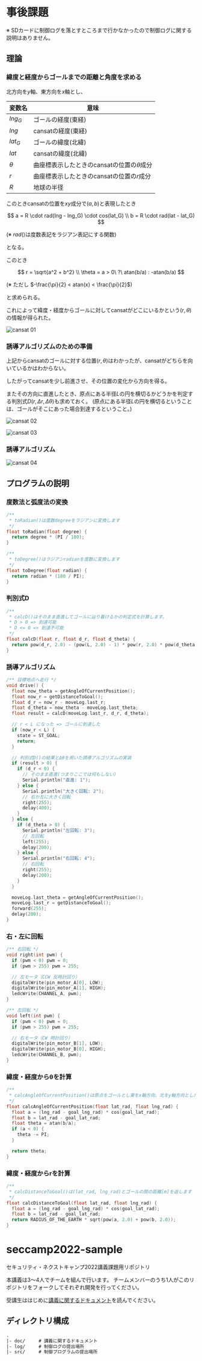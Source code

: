# 事後課題

※ SDカードに制御ログを落とすところまで行かなかったので制御ログに関する説明はありません。

## 理論

### 緯度と経度からゴールまでの距離と角度を求める

北方向を$y$軸、東方向を$x$軸とし、

| 変数名 | 意味 |
| -- | -- |
| $lng_G$ | ゴールの経度(東経) |
| $lng$ | cansatの経度(東経) |
| $lat_G$ | ゴールの緯度(北緯) |
| $lat$ | cansatの緯度(北緯) |
| $\theta$ | 曲座標表示したときのcansatの位置の$\theta$成分 |
| $r$ | 曲座標表示したときのcansatの位置の$r$成分 |
| $R$ | 地球の半径 |

このときcansatの位置を$xy$成分で$(a, b)$と表現したとき

$$
a = R \cdot rad(lng - lng_G) \cdot cos(lat_G) \\
b = R \cdot rad(lat - lat_G)
$$

(※ $rad()$は度数表記をラジアン表記にする関数)

となる。

このとき

$$
r = \sqrt{a^2 + b^2} \\
\theta = a > 0\ ?\ atan(b/a) : -atan(b/a)
$$

(※ ただし $-\frac{\pi}{2} < atan(x) < \frac{\pi}{2}$)

と求められる。

これによって緯度・経度からゴールに対してcansatがどこにいるかという$(r, \theta)$の情報が得られた。

![cansat 01][image01]

### 誘導アルゴリズムのための準備

上記からcansatのゴールに対する位置$(r, \theta)$はわかったが、cansatがどちらを向いているかはわからない。

したがってcansatを少し前進させ、その位置の変化から方向を得る。

またその方向に直進したとき、原点にある半径$L$の円を横切るかどうかを判定する判別式$D(r, \Delta{r}, \Delta{\theta})$も求めておく。
(原点にある半径$L$の円を横切るということは、ゴールがそこにあった場合到達するということ。)

![cansat 02][image02]

![cansat 03][image03]

### 誘導アルゴリズム

![cansat 04][image04]

## プログラムの説明

### 度数法と弧度法の変換

```ino
/**
 * toRadian()は度数degreeをラジアンに変換します
 */
float toRadian(float degree) {
  return degree * (PI / 180);
}

/**
 * toDegree()はラジアンradianを度数に変換します
 */
float toDegree(float radian) {
  return radian * (180 / PI);
}
```

### 判別式D

```ino
/**
 * calcD()はそのまま直進してゴールに辿り着けるかの判定式を計算します。
 * D > 0 => 到達可能
 * D <= 0 => 到達不可能
 */
float calcD(float r, float d_r, float d_theta) {
  return pow(d_r, 2.0) - (pow(L, 2.0) - 1) * pow(r, 2.0) * pow(d_theta, 2.0)
}
```

### 誘導アルゴリズム

```ino
/** 目標地点へ走行 */
void drive() {
  float now_theta = getAngleOfCurrentPosition();
  float now_r = getDistanceToGoal();
  float d_r = now_r - moveLog.last_r;
  float d_theta = now_theta - moveLog.last_theta;
  float result = calcD(moveLog.last_r, d_r, d_theta);

  // r < L になった => ゴールに到達した
  if (now_r < L) {
    state = ST_GOAL;
    return;
  }

  // 判別式D()の結果とΔθを用いた誘導アルゴリズムの実装
  if (result > 0) {
    if (d_r < 0) {
      // そのまま直進(つまりここでは何もしない)
      Serial.println("直進: 1");
    } else {
      Serial.println("大きく回転: 2");
      // 右か左に大きく回転
      right(255);
      delay(400);
    }
  } else {
    if (d_theta > 0) {
      Serial.println("左回転: 3");
      // 左回転
      left(255);
      delay(200);
    } else {
      Serial.println("右回転: 4");
      // 右回転
      right(255);
      delay(200);
    }
  }

  moveLog.last_theta = getAngleOfCurrentPosition();
  moveLog.last_r = getDistanceToGoal();
  forward(255);
  delay(200);
}
```

### 右・左に回転

```ino
/** 右回転 */
void right(int pwm) {
  if (pwm < 0) pwm = 0;
  if (pwm > 255) pwm = 255;

  // 左モータ（CCW 反時計回り）
  digitalWrite(pin_motor_A[0], LOW);
  digitalWrite(pin_motor_A[1], HIGH);
  ledcWrite(CHANNEL_A, pwm);
}

/** 左回転 */
void left(int pwm) {
  if (pwm < 0) pwm = 0;
  if (pwm > 255) pwm = 255;

  // 右モータ（CW 時計回り）
  digitalWrite(pin_motor_B[1], LOW);
  digitalWrite(pin_motor_B[0], HIGH);
  ledcWrite(CHANNEL_B, pwm);
}
```

### 緯度・経度からθを計算

```ino
/**
 * calcAngleOfCurrentPosition()は原点をゴールとし東をx軸方向、北をy軸方向とした際、x軸と原点から見た(lat_rad, lng_rad)の方向のなす角をラジアン[rad]で返します
 */
float calcAngleOfCurrentPosition(float lat_rad, float lng_rad) {
  float a = (lng_rad - goal_lng_rad) * cos(goal_lat_rad);
  float b = lat_rad - goal_lat_rad;
  float theta = atan(b/a);
  if (a < 0) {
    theta -= PI;
  }

  return theta;
}
```

### 緯度・経度からrを計算

```ino
/**
 * calcDistanceToGoal()は(lat_rad, lng_rad)とゴールの間の距離[m]を返します
 */
float calcDistanceToGoal(float lat_rad, float lng_rad) {
  float a = (lng_rad - goal_lng_rad) * cos(goal_lat_rad);
  float b = lat_rad - goal_lat_rad;
  return RADIUS_OF_THE_EARTH * sqrt(pow(a, 2.0) + pow(b, 2.0));
}
```

# seccamp2022-sample
セキュリティ・ネクストキャンプ2022講義課題用リポジトリ

本講義は3〜4人でチームを組んで行います。
チームメンバーのうち1人がこのリポジトリをフォークしてそれぞれ開発を行ってください。

受講生ははじめに[講義に関するドキュメント](./doc/)を読んでください。

## ディレクトリ構成

```txt
.
|- doc/     # 講義に関するドキュメント
|- log/     # 制御ログの提出場所
|- src/     # 制御プログラムの提出場所
```

[image01]: images/cansat-01.png
[image02]: images/cansat-02.png
[image03]: images/cansat-03.png
[image04]: images/cansat-04.png
